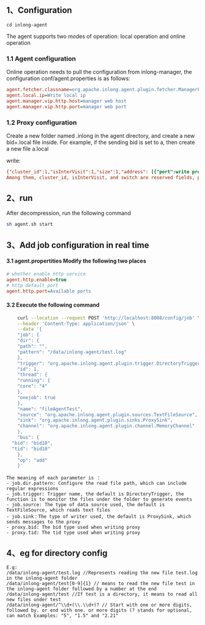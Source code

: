 ## 1、Configuration
```
cd inlong-agent
```

The agent supports two modes of operation: local operation and online operation


### 1.1 Agent configuration

Online operation needs to pull the configuration from inlong-manager, the configuration conf/agent.properties is as follows:
```ini
agent.fetcher.classname=org.apache.inlong.agent.plugin.fetcher.ManagerFetcher (the class name for fetch tasks, default ManagerFetcher）
agent.local.ip=Write local ip
agent.manager.vip.http.host=manager web host
agent.manager.vip.http.port=manager web port
```

### 1.2 Proxy configuration
Create a new folder named .inlong in the agent directory, and create a new bid+.local file inside. For example, if the sending bid is set to a, then create a new file a.local

write:
```ini
{"cluster_id":1,"isInterVisit":1,"size":1,"address": [{"port":write proxy port,"host":"write proxy ip"}], "switch":0}
Among them, cluster_id, isInterVisit, and switch are reserved fields, please fill in the default values
```

## 2、run
After decompression, run the following command

```bash
sh agent.sh start
```


## 3、Add job configuration in real time

#### 3.1 agent.propertities Modify the following two places
```ini
# whether enable http service
agent.http.enable=true
# http default port
agent.http.port=Available ports
```

#### 3.2 Execute the following command
```bash
    curl --location --request POST 'http://localhost:8008/config/job' \
    --header 'Content-Type: application/json' \
    --data '{
    "job": {
    "dir": {
    "path": "",
    "pattern": "/data/inlong-agent/test.log"
    },
    "trigger": "org.apache.inlong.agent.plugin.trigger.DirectoryTrigger",
    "id": 1,
    "thread": {
    "running": {
    "core": "4"
    },
    "onejob": true
    },
    "name": "fileAgentTest",
    "source": "org.apache.inlong.agent.plugin.sources.TextFileSource",
    "sink": "org.apache.inlong.agent.plugin.sinks.ProxySink",
    "channel": "org.apache.inlong.agent.plugin.channel.MemoryChannel"
    },
    "bus": {
  "bid": "bid10",
  "tid": "bid10"
    },
    "op": "add"
    }'
```

    The meaning of each parameter is ：
    - job.dir.pattern: Configure the read file path, which can include regular expressions
    - job.trigger: Trigger name, the default is DirectoryTrigger, the function is to monitor the files under the folder to generate events
    - job.source: The type of data source used, the default is TextFileSource, which reads text files
    - job.sink：The type of writer used, the default is ProxySink, which sends messages to the proxy
    - proxy.bid: The bid type used when writing proxy
    - proxy.tid: The tid type used when writing proxy


## 4、eg for directory config

    E.g:
    /data/inlong-agent/test.log //Represents reading the new file test.log in the inlong-agent folder
    /data/inlong-agent/test[0-9]{1} // means to read the new file test in the inlong-agent folder followed by a number at the end
    /data/inlong-agent/test //If test is a directory, it means to read all new files under test
    /data/inlong-agent/^\\d+(\\.\\d+)? // Start with one or more digits, followed by. or end with one. or more digits (? stands for optional, can match Examples: "5", "1.5" and "2.21"